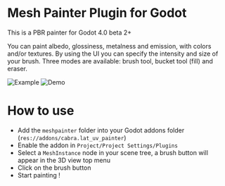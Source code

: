 # Mesh Painter Plugin for Godot

This is a PBR painter for Godot 4.0 beta 2+

You can paint albedo, glossiness, metalness and emission, with colors and/or textures. By using the UI you can specify the intensity and size of your brush. Three modes are available: brush tool, bucket tool (fill) and eraser.

![Example](demo/example.gif)
![Demo](demo/demo.gif)

# How to use

- Add the `meshpainter` folder into your Godot addons folder (`res://addons/cabra.lat_uv_painter`)
- Enable the addon in `Project/Project Settings/Plugins`
- Select a `MeshInstance` node in your scene tree, a brush button will appear in the 3D view top menu
- Click on the brush button
- Start painting !
